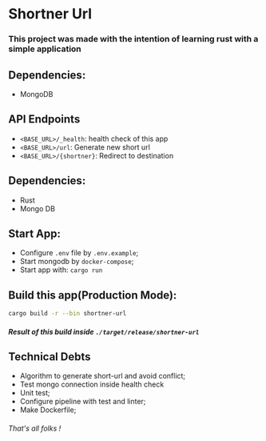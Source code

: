 # Shortner Url

### This project was made with the intention of learning rust with a simple application

## Dependencies:
- MongoDB

## API Endpoints
- `<BASE_URL>/_health`: health check of this app
- `<BASE_URL>/url`: Generate new short url
- `<BASE_URL>/{shortner}`: Redirect to destination

## Dependencies:
- Rust
- Mongo DB

## Start App:

- Configure `.env` file by `.env.example`;
- Start mongodb by `docker-compose`;
- Start app with: `cargo run`

## Build this app(Production Mode):
```bash
cargo build -r --bin shortner-url
```
##### Result of this build inside `./target/release/shortner-url`

## Technical Debts
- Algorithm to generate short-url and avoid conflict;
- Test mongo connection inside health check
- Unit test;
- Configure pipeline with test and linter;
- Make Dockerfile;

###### That's all folks !
